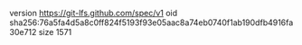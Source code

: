 version https://git-lfs.github.com/spec/v1
oid sha256:76a5fa4d5a8c0ff824f5193f93e05aac8a74eb0740f1ab190dfb4916fa30e712
size 1571
